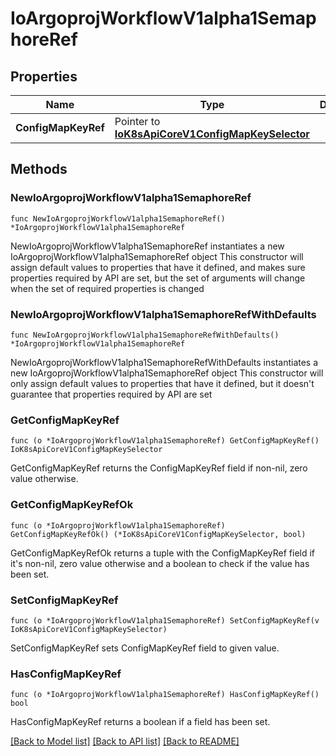 # IoArgoprojWorkflowV1alpha1SemaphoreRef

## Properties

Name | Type | Description | Notes
------------ | ------------- | ------------- | -------------
**ConfigMapKeyRef** | Pointer to [**IoK8sApiCoreV1ConfigMapKeySelector**](IoK8sApiCoreV1ConfigMapKeySelector.md) |  | [optional] 

## Methods

### NewIoArgoprojWorkflowV1alpha1SemaphoreRef

`func NewIoArgoprojWorkflowV1alpha1SemaphoreRef() *IoArgoprojWorkflowV1alpha1SemaphoreRef`

NewIoArgoprojWorkflowV1alpha1SemaphoreRef instantiates a new IoArgoprojWorkflowV1alpha1SemaphoreRef object
This constructor will assign default values to properties that have it defined,
and makes sure properties required by API are set, but the set of arguments
will change when the set of required properties is changed

### NewIoArgoprojWorkflowV1alpha1SemaphoreRefWithDefaults

`func NewIoArgoprojWorkflowV1alpha1SemaphoreRefWithDefaults() *IoArgoprojWorkflowV1alpha1SemaphoreRef`

NewIoArgoprojWorkflowV1alpha1SemaphoreRefWithDefaults instantiates a new IoArgoprojWorkflowV1alpha1SemaphoreRef object
This constructor will only assign default values to properties that have it defined,
but it doesn't guarantee that properties required by API are set

### GetConfigMapKeyRef

`func (o *IoArgoprojWorkflowV1alpha1SemaphoreRef) GetConfigMapKeyRef() IoK8sApiCoreV1ConfigMapKeySelector`

GetConfigMapKeyRef returns the ConfigMapKeyRef field if non-nil, zero value otherwise.

### GetConfigMapKeyRefOk

`func (o *IoArgoprojWorkflowV1alpha1SemaphoreRef) GetConfigMapKeyRefOk() (*IoK8sApiCoreV1ConfigMapKeySelector, bool)`

GetConfigMapKeyRefOk returns a tuple with the ConfigMapKeyRef field if it's non-nil, zero value otherwise
and a boolean to check if the value has been set.

### SetConfigMapKeyRef

`func (o *IoArgoprojWorkflowV1alpha1SemaphoreRef) SetConfigMapKeyRef(v IoK8sApiCoreV1ConfigMapKeySelector)`

SetConfigMapKeyRef sets ConfigMapKeyRef field to given value.

### HasConfigMapKeyRef

`func (o *IoArgoprojWorkflowV1alpha1SemaphoreRef) HasConfigMapKeyRef() bool`

HasConfigMapKeyRef returns a boolean if a field has been set.


[[Back to Model list]](../README.md#documentation-for-models) [[Back to API list]](../README.md#documentation-for-api-endpoints) [[Back to README]](../README.md)


